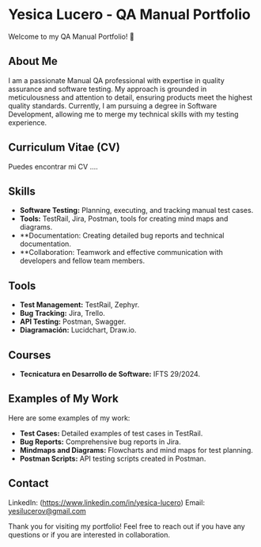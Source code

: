 # Yesica Lucero - QA Manual Portfolio

Welcome to my QA Manual Portfolio! 👋

## About Me
I am a passionate Manual QA professional with expertise in quality assurance and software testing. My approach is grounded in meticulousness and attention to detail, ensuring products meet the highest quality standards. Currently, I am pursuing a degree in Software Development, allowing me to merge my technical skills with my testing experience.

## Curriculum Vitae (CV)
Puedes encontrar mi CV ....

## Skills
- **Software Testing:** Planning, executing, and tracking manual test cases.
- **Tools:** TestRail, Jira, Postman, tools for creating mind maps and diagrams.
- **Documentation: Creating detailed bug reports and technical documentation.
- **Collaboration: Teamwork and effective communication with developers and fellow team members.

## Tools
- **Test Management:** TestRail, Zephyr.
- **Bug Tracking:** Jira, Trello.
- **API Testing:** Postman, Swagger.
- **Diagramación:** Lucidchart, Draw.io.

## Courses
- **Tecnicatura en Desarrollo de Software:** IFTS 29/2024.

## Examples of My Work
Here are some examples of my work:
- **Test Cases:** Detailed examples of test cases in TestRail.
- **Bug Reports:** Comprehensive bug reports in Jira.
- **Mindmaps and Diagrams:** Flowcharts and mind maps for test planning.
- **Postman Scripts:** API testing scripts created in Postman.
  
## Contact
LinkedIn: (https://www.linkedin.com/in/yesica-lucero)
Email: yesilucerov@gmail.com

Thank you for visiting my portfolio! Feel free to reach out if you have any questions or if you are interested in collaboration.
